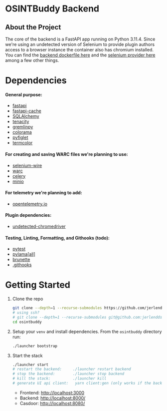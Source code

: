 # OSINTBuddy Backend

<!-- https://nvd.nist.gov/developers/vulnerabilities
https://www.exploit-db.com/google-hacking-database -->

## About the Project
  The core of the backend is a FastAPI app running on Python 3.11.4. Since we're using an undetected version of Selenium to provide plugin authors access to a browser instance the container also has chromium installed. You can find the [backend dockerfile here](./backend.Dockerfile) and the [selenium provider here](./app/app/api/deps.py) among a few other things.


# Dependencies
#### **General purpose:**
- [fastapi](https://pypi.org/project/fastapi/0.97.0/)
- [fastapi-cache](https://pypi.org/project/fastapi-cache/0.1.0/)
- [SQLAlchemy](https://pypi.org/project/SQLAlchemy/2.0.16/)
- [tenacity](https://pypi.org/project/tenacity/)
- [gremlinpy](https://github.com/jerlendds/gremlinpy)
- [colorama](https://pypi.org/project/colorama/)
- [pyfiglet](https://pypi.org/project/pyfiglet/0.8.post1/)
- [termcolor](https://pypi.org/project/termcolor/2.3.0/)

#### **For creating and saving WARC files we're planning to use:**
- [selenium-wire](https://pypi.org/project/selenium-wire/5.1.0/)
- [warc](https://pypi.org/project/warc/0.2.1/)
- [celery](https://pypi.org/project/celery/5.3.0/)
- [minio](https://pypi.org/project/minio/7.1.15/)

#### **For telemetry we're planning to add:**
- [opentelemetry.io](https://opentelemetry.io/docs/instrumentation/python/automatic/)

#### **Plugin dependencies:**
- [undetected-chromedriver](https://pypi.org/project/undetected-chromedriver/)

#### **Testing, Linting, Formatting, and Githooks (todo):**
- [pytest](https://pypi.org/project/pytest/7.3.2/)
- [pylama[all]](https://pypi.org/project/pylama/8.4.1/)
- [brunette](https://pypi.org/project/brunette/0.2.8/)
- [.githooks](https://github.com/rycus86/githooks)


# Getting Started

  1. Clone the repo
      ```sh
      git clone --depth=1 --recurse-submodules https://github.com/jerlendds/osintbuddy.git
      # using ssh?
      # git clone --depth=1 --recurse-submodules git@github.com:jerlendds/osintbuddy.git 
      cd osintbuddy
      ```

  2. Setup your `venv` and install dependencies. From the `osintbuddy` directory run:
      ```bash
      ./launcher bootstrap
      ```

  3. Start the stack
      ```bash
      ./launcher start
      # restart the backend:     ./launcher restart backend
      # stop the backend:        ./launcher stop backend
      # kill the stack:          ./launcher kill
      # generate UI api client:   yarn client:gen (only works if the backend is running)
      ```
      - Frontend: [http://localhost:3000](http://localhost:3000)
      - Backend: [http://localhost:8000/](http://localhost:8000/)
      - Casdoor: [http://localhost:8080/](http://localhost:8080/)
